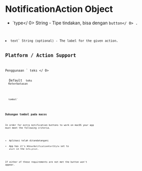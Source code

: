 # NotificationAction Object

* `type</ 0>  String - Tipe tindakan, bisa dengan <code>button</ 0> .</li>
<li><code>text` String (optional) - The label for the given action.

## Platform / Action Support

Penggunaan ` teks </ 0></th>
  <th>Default <code> teks </ 0></th>
  <th>Keterbatasan</th>
</tr>
</thead>
<tbody>
<tr>
  <td><code>tombol`</td> 

</tr> </tbody> </table> 

### Dukungan tombol pada macos

In order for extra notification buttons to work on macOS your app must meet the following criteria.

* Aplikasi telah ditandatangani
* App has it's `NSUserNotificationAlertStyle` set to `alert` in the `Info.plist`.

If either of these requirements are not met the button won't appear.